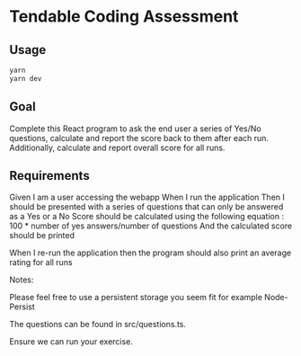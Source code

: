 # Tendable Coding Assessment

## Usage

```sh
yarn
yarn dev
```

## Goal

Complete this React program to ask the end user a series of Yes/No questions, calculate and report the score back to them after each run. Additionally, calculate and report overall score for all runs.

## Requirements

Given I am a user accessing the webapp 
When I run the application
Then I should be presented with a series of questions that can only be answered as a Yes or a No
Score should be calculated using the following equation : 100 * number of yes answers/number of questions
And the calculated score should be printed

When I re-run the application
then the program should also print an average rating for all runs

Notes: 

Please feel free to use a persistent storage you seem fit for example Node-Persist

The questions can be found in src/questions.ts.

Ensure we can run your exercise.
